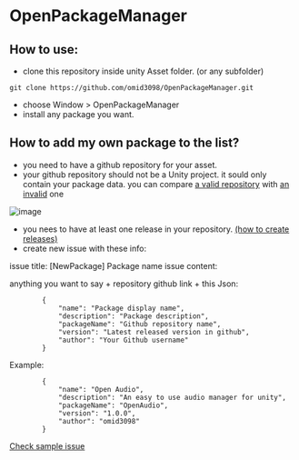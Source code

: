 # OpenPackageManager

## How to use:
- clone this repository inside unity Asset folder. (or any subfolder)
 
 ``` git clone https://github.com/omid3098/OpenPackageManager.git ```
- choose Window > OpenPackageManager
- install any package you want.



## How to add my own package to the list?
- you need to have a github repository for your asset.
- your github repository should not be a Unity project. it sould only contain your package data.
you can compare [a valid repository](https://github.com/omid3098/OpenAudio) with [an invalid](https://github.com/omid3098/OpenWatcher) one

![image](https://user-images.githubusercontent.com/6388730/42286418-10a8bf78-7fc8-11e8-94e7-318a7afa3525.png)

- you nees to have at least one release in your repository. [(how to create releases)](https://help.github.com/articles/creating-releases)
- create new issue with these info:

issue title: [NewPackage] Package name
issue content: 

anything you want to say + repository github link + this Json:

```
        {
            "name": "Package display name",
            "description": "Package description",
            "packageName": "Github repository name",
            "version": "Latest released version in github",
            "author": "Your Github username"
        }
```
Example: 
```
        {
            "name": "Open Audio",
            "description": "An easy to use audio manager for unity",
            "packageName": "OpenAudio",
            "version": "1.0.0",
            "author": "omid3098"
        }
```

[Check sample issue](https://github.com/omid3098/OpenPackageManager/issues/1)